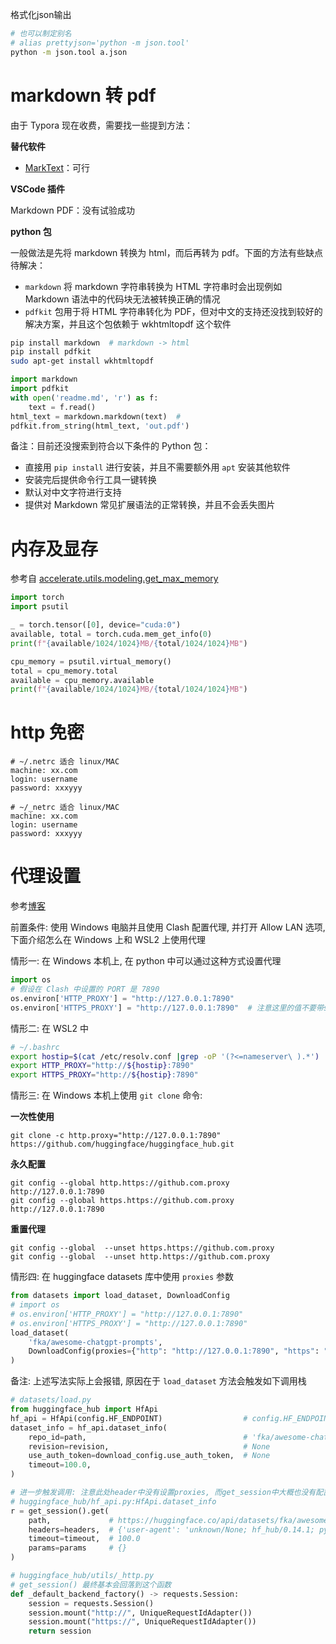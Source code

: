 
格式化json输出
```bash
# 也可以制定别名
# alias prettyjson='python -m json.tool'
python -m json.tool a.json
```

# markdown 转 pdf

由于 Typora 现在收费，需要找一些提到方法：

**替代软件**

- [MarkText](https://github.com/marktext/marktext/releases)：可行

**VSCode 插件**

Markdown PDF：没有试验成功

**python 包**

一般做法是先将 markdown 转换为 html，而后再转为 pdf。下面的方法有些缺点待解决：

- `markdown` 将 markdown 字符串转换为 HTML 字符串时会出现例如 Markdown 语法中的代码块无法被转换正确的情况
- `pdfkit` 包用于将 HTML 字符串转化为 PDF，但对中文的支持还没找到较好的解决方案，并且这个包依赖于 wkhtmltopdf 这个软件


```bash
pip install markdown  # markdown -> html
pip install pdfkit
sudo apt-get install wkhtmltopdf
```

```python
import markdown
import pdfkit
with open('readme.md', 'r') as f:
    text = f.read()
html_text = markdown.markdown(text)  # 
pdfkit.from_string(html_text, 'out.pdf')
```

备注：目前还没搜索到符合以下条件的 Python 包：

- 直接用 `pip install` 进行安装，并且不需要额外用 `apt` 安装其他软件
- 安装完后提供命令行工具一键转换
- 默认对中文字符进行支持
- 提供对 Markdown 常见扩展语法的正常转换，并且不会丢失图片

# 内存及显存

参考自 [accelerate.utils.modeling.get_max_memory](https://github.com/huggingface/accelerate/blob/v0.19-release/src/accelerate/utils/modeling.py#L379)

```python
import torch
import psutil

_ = torch.tensor([0], device="cuda:0")
available, total = torch.cuda.mem_get_info(0)
print(f"{available/1024/1024}MB/{total/1024/1024}MB")

cpu_memory = psutil.virtual_memory()
total = cpu_memory.total
available = cpu_memory.available
print(f"{available/1024/1024}MB/{total/1024/1024}MB")
```

# http 免密

```
# ~/.netrc 适合 linux/MAC
machine: xx.com
login: username
password: xxxyyy
```


```
# ~/_netrc 适合 linux/MAC
machine: xx.com
login: username
password: xxxyyy
```

# 代理设置

参考[博客](https://solidspoon.xyz/2021/02/17/%E9%85%8D%E7%BD%AEWSL2%E4%BD%BF%E7%94%A8Windows%E4%BB%A3%E7%90%86%E4%B8%8A%E7%BD%91/)

前置条件: 使用 Windows 电脑并且使用 Clash 配置代理, 并打开 Allow LAN 选项, 下面介绍怎么在 Windows 上和 WSL2 上使用代理

情形一: 在 Windows 本机上, 在 python 中可以通过这种方式设置代理

```python
import os
# 假设在 Clash 中设置的 PORT 是 7890
os.environ['HTTP_PROXY'] = "http://127.0.0.1:7890"
os.environ['HTTPS_PROXY'] = "http://127.0.0.1:7890"  # 注意这里的值不要带s
```

情形二: 在 WSL2 中

```bash
# ~/.bashrc
export hostip=$(cat /etc/resolv.conf |grep -oP '(?<=nameserver\ ).*')
export HTTP_PROXY="http://${hostip}:7890"
export HTTPS_PROXY="http://${hostip}:7890"
```

情形三: 在 Windows 本机上使用 `git clone` 命令:

**一次性使用**
```
git clone -c http.proxy="http://127.0.0.1:7890" https://github.com/huggingface/huggingface_hub.git
```

**永久配置**
```
git config --global http.https://github.com.proxy http://127.0.0.1:7890
git config --global https.https://github.com.proxy http://127.0.0.1:7890
```

**重置代理**
```
git config --global  --unset https.https://github.com.proxy
git config --global  --unset http.https://github.com.proxy
```

情形四: 在 huggingface datasets 库中使用 `proxies` 参数

```python
from datasets import load_dataset, DownloadConfig
# import os
# os.environ['HTTP_PROXY'] = "http://127.0.0.1:7890"
# os.environ['HTTPS_PROXY'] = "http://127.0.0.1:7890"
load_dataset(
    'fka/awesome-chatgpt-prompts',
    DownloadConfig(proxies={"http": "http://127.0.0.1:7890", "https": "http://127.0.0.1:7890"})
)
```

备注: 上述写法实际上会报错, 原因在于 `load_dataset` 方法会触发如下调用栈

```python
# datasets/load.py
from huggingface_hub import HfApi
hf_api = HfApi(config.HF_ENDPOINT)                  # config.HF_ENDPOINT: 'https://huggingface.co'
dataset_info = hf_api.dataset_info(
    repo_id=path,                                   # 'fka/awesome-chatgpt-prompts'
    revision=revision,                              # None
    use_auth_token=download_config.use_auth_token,  # None
    timeout=100.0,
)

# 进一步触发调用: 注意此处header中没有设置proxies, 而get_session中大概也没有配置proxies
# huggingface_hub/hf_api.py:HfApi.dataset_info
r = get_session().get(
    path,             # https://huggingface.co/api/datasets/fka/awesome-chatgpt-prompts
    headers=headers,  # {'user-agent': 'unknown/None; hf_hub/0.14.1; python/3.8.11; torch/1.11.0'}
    timeout=timeout,  # 100.0
    params=params     # {}
)

# huggingface_hub/utils/_http.py
# get_session() 最终基本会回落到这个函数
def _default_backend_factory() -> requests.Session:
    session = requests.Session()
    session.mount("http://", UniqueRequestIdAdapter())
    session.mount("https://", UniqueRequestIdAdapter())
    return session
```

